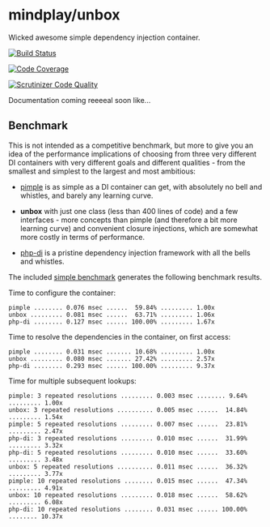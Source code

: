 # mindplay/unbox

Wicked awesome simple dependency injection container.

[![Build Status](https://travis-ci.org/mindplay-dk/unbox.svg)](https://travis-ci.org/mindplay-dk/unbox)

[![Code Coverage](https://scrutinizer-ci.com/g/mindplay-dk/unbox/badges/coverage.png?b=master)](https://scrutinizer-ci.com/g/mindplay-dk/unbox/?branch=master)

[![Scrutinizer Code Quality](https://scrutinizer-ci.com/g/mindplay-dk/unbox/badges/quality-score.png?b=master)](https://scrutinizer-ci.com/g/mindplay-dk/unbox/?branch=master)

Documentation coming reeeeal soon like...

## Benchmark

This is not intended as a competitive benchmark, but more to give you an idea of the performance
implications of choosing from three very different DI containers with very different goals and
different qualities - from the smallest and simplest to the largest and most ambitious:

  * [pimple](http://pimple.sensiolabs.org/) is as simple as a DI container can get, with absolutely
    no bell and whistles, and barely any learning curve.

  * **unbox** with just one class (less than 400 lines of code) and a few interfaces - more concepts
    than pimple (and therefore a bit more learning curve) and convenient closure injections, which
    are somewhat more costly in terms of performance.

  * [php-di](http://php-di.org/) is a pristine dependency injection framework with all the bells and
    whistles.

The included [simple benchmark](test/benchmark.php) generates the following benchmark results.

Time to configure the container:

    pimple ........ 0.076 msec ......  59.84% ......... 1.00x
    unbox ......... 0.081 msec ......  63.71% ......... 1.06x
    php-di ........ 0.127 msec ...... 100.00% ......... 1.67x

Time to resolve the dependencies in the container, on first access:

    pimple ........ 0.031 msec ....... 10.68% ......... 1.00x
    unbox ......... 0.080 msec ....... 27.42% ......... 2.57x
    php-di ........ 0.293 msec ...... 100.00% ......... 9.37x

Time for multiple subsequent lookups:

    pimple: 3 repeated resolutions ......... 0.003 msec ........ 9.64% ......... 1.00x
    unbox: 3 repeated resolutions .......... 0.005 msec ......  14.84% ......... 1.54x
    pimple: 5 repeated resolutions ......... 0.007 msec ......  23.81% ......... 2.47x
    php-di: 3 repeated resolutions ......... 0.010 msec ......  31.99% ......... 3.32x
    php-di: 5 repeated resolutions ......... 0.010 msec ......  33.60% ......... 3.48x
    unbox: 5 repeated resolutions .......... 0.011 msec ......  36.32% ......... 3.77x
    pimple: 10 repeated resolutions ........ 0.015 msec ......  47.34% ......... 4.91x
    unbox: 10 repeated resolutions ......... 0.018 msec ......  58.62% ......... 6.08x
    php-di: 10 repeated resolutions ........ 0.031 msec ...... 100.00% ........ 10.37x
